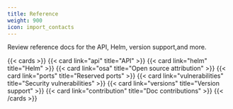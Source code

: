```yaml
---
title: Reference
weight: 900
icon: import_contacts
---
```


Review reference docs for the API, Helm, version support,and more.

{{< cards >}}
  {{< card link="api" title="API" >}}
  {{< card link="helm" title="Helm" >}}
  {{< card link="osa" title="Open source attribution" >}}
  {{< card link="ports" title="Reserved ports" >}}
  {{< card link="vulnerabilities" title="Security vulnerabilities" >}}
  {{< card link="versions" title="Version support" >}}
  {{< card link="contribution" title="Doc contributions" >}}
{{< /cards >}}
